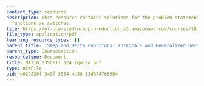 ```yaml
---
content_type: resource
description: This resource contains solutions for the problem statements using step
  functions as switches.
file: https://ol-ocw-studio-app-production.s3.amazonaws.com/courses/18-03sc-differential-equations-fall-2011/e029830f340f35544a5013d674766904_MIT18_03SCF11_s24_2quiza.pdf
file_type: application/pdf
learning_resource_types: []
parent_title: 'Step and Delta Functions: Integrals and Generalized Derivatives'
parent_type: CourseSection
resourcetype: Document
title: MIT18_03SCF11_s24_2quiza.pdf
type: OCWFile
uid: e029830f-340f-3554-4a50-13d674766904
---
```

